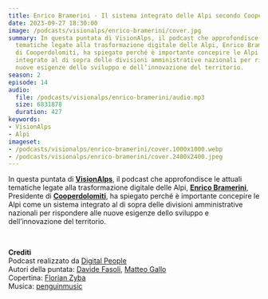 ```yaml
---
title: Enrico Bramerini - Il sistema integrato delle Alpi secondo Cooperdolomiti @Bolzano
date: 2023-09-27 18:30:00
image: /podcasts/visionalps/enrico-bramerini/cover.jpg
summary: In questa puntata di VisionAlps, il podcast che approfondisce le attuali
  tematiche legate alla trasformazione digitale delle Alpi, Enrico Bramerini, Presidente
  di Cooperdolomiti, ha spiegato perché è importante concepire le Alpi come un sistema
  integrato al di sopra delle divisioni amministrative nazionali per rispondere alle
  nuove esigenze dello sviluppo e dell’innovazione del territorio.
season: 2
episode: 14
audio:
  file: /podcasts/visionalps/enrico-bramerini/audio.mp3
  size: 6831878
  duration: 427
keywords:
- VisionAlps
- Alpi
imageset:
- /podcasts/visionalps/enrico-bramerini/cover.1000x1000.webp
- /podcasts/visionalps/enrico-bramerini/cover.2400x2400.jpeg
---
```


In questa puntata di **[VisionAlps](https://www.visionalps.com/)**, il podcast che approfondisce le attuali tematiche legate alla trasformazione digitale delle Alpi, **[Enrico Bramerini](https://www.linkedin.com/in/enrico-bramerini/)**, Presidente di **[Cooperdolomiti](https://cooperdolomiti.it/)**, ha spiegato perché è importante concepire le Alpi come un sistema integrato al di sopra delle divisioni amministrative nazionali per rispondere alle nuove esigenze dello sviluppo e dell’innovazione del territorio.

<br>

**Crediti**<br>
Podcast realizzato da [Digital People](https://w3id.org/digitalpeople)<br>
Autori della puntata: [Davide Fasoli](https://www.linkedin.com/in/davide-fasoli-2b3246179/), [Matteo Gallo](https://www.linkedin.com/in/matteo-gallo-4a5ab31a8/)<br>
Copertina: [Florian Zyba](https://www.linkedin.com/in/florian-zyba/)<br>
Musica: [penguinmusic](https://pixabay.com/users/penguinmusic-24940186/)